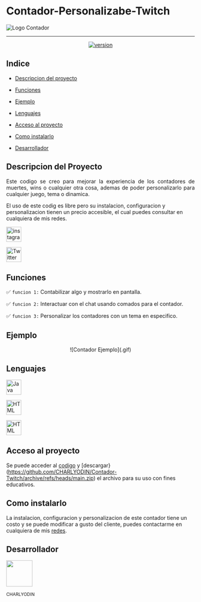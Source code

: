 # Contador-Personalizabe-Twitch

![Logo Contador](https://cdn.discordapp.com/attachments/989554678050222160/1072732945598648371/icons8-contador.gif)

<hr>

<p align="center"><a href="https://bit.ly/charlyodin"><img src="https://img.shields.io/badge/version-3.4-5aff59" alt="version"/></a></p>

## Indice

- [Descripcion del proyecto](#descripcion-del-proyecto)

- [Funciones](#funciones)

- [Ejemplo](#ejemplo)

- [Lenguajes](#lenguajes)

- [Acceso al proyecto](#acceso-al-proyecto)

- [Como instalarlo](#como-instalarlo)

- [Desarrollador](#desarrollador)

## Descripcion del Proyecto

<p align="justify">
  Este codigo se creo para mejorar la experiencia de los contadores de muertes, wins o cualquier otra cosa, ademas de poder personalizarlo para cualquier juego, tema o dinamica.
  
  El uso de este codig es libre pero su instalacion, configuracion y personalizacion tienen un precio accesible, el cual puedes consultar en cualquiera de mis redes.
</p>

<p align="left"><a href="https://www.instagram.com/charly0din" target="_blank"> <img src="https://cdn.discordapp.com/attachments/989554678050222160/1072713010306633728/instagram-new.png" alt="instagramCharlyodin" width="40" height="40"/></a></p>

<p align="left"><a href="https://twitter.com/charlyodin" target="_blank"> <img src="https://cdn.discordapp.com/attachments/989554678050222160/1072713298623090819/twitter.png" alt="TwitterCharlyodin" width="40" height="40"/></a></p>

## Funciones

✅ `funcion 1:` Contabilizar algo y mostrarlo en pantalla.

✅ `funcion 2:` Interactuar con el chat usando comados para el contador.

✅ `funcion 3:` Personalizar los contadores con un tema en especifico.

## Ejemplo

<div align="center">
  ![Contador Ejemplo](.gif)
</div>

###

## Lenguajes

<a href="https://www.javascript.com" target=_blank> <img src="https://img.icons8.com/color/480/null/javascript--v1.png" alt="Java Script" width="40px" height="40px"/></a>

<a href="https://html.com" target=_blank> <img src="https://img.icons8.com/color/480/null/html-5--v1.png" alt="HTML" width="40px" height="40px"/></a>

<a href="https://developer.mozilla.org/en-US/docs/learn/css/first_steps/what_is_css" target=_blank> <img src="https://img.icons8.com/color/480/null/css3.png" alt="HTML" width="40px" height="40px"/></a>

## Acceso al proyecto

Se puede acceder al [codigo](https://github.com/CHARLYODIN/Contador-Twitch) y [descargar}(https://github.com/CHARLYODIN/Contador-Twitch/archive/refs/heads/main.zip) el archivo para su uso con fines educativos.

## Como instalarlo

La instalacion, configuracion y personalizacion de este contador tiene un costo y se puede modificar a gusto del cliente, puedes contactarme en cualquiera de mis [redes](https://linktr.ee/CHARLYODIN).

## Desarrollador

[<img src="https://cdn.discordapp.com/avatars/404807539398672397/8ad1b09ad49b1fb97c4d8455f636cead.png?size=1024" width="70px" height="70px">](https://github.com/charlyodin)
<p align="left"><sub>CHARLYODIN</sub></p>
